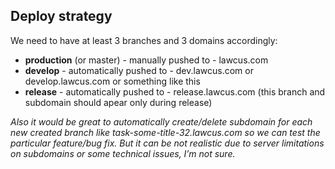 ## Deploy strategy
We need to have at least 3 branches and 3 domains accordingly:
- **production** (or master) - manually pushed to - lawcus.com
- **develop** - automatically pushed to - dev.lawcus.com or develop.lawcus.com or something like this
- **release** - automatically pushed to - release.lawcus.com (this branch and subdomain should apear only during release)

*Also it would be great to automatically create/delete subdomain for each new created branch like task-some-title-32.lawcus.com so we can test the particular feature/bug fix. But it can be not realistic due to server limitations on subdomains or some technical issues, I’m not sure.*
